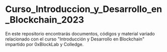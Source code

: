 # Curso_Introduccion_y_Desarrollo_en_Blockchain_2023
En este repositorio encontrarás documentos, códigos y material variado relacionado con el curso "Introducción y Desarrollo en Blockchain" impartido por 0xBlockLab y Colledge. 

